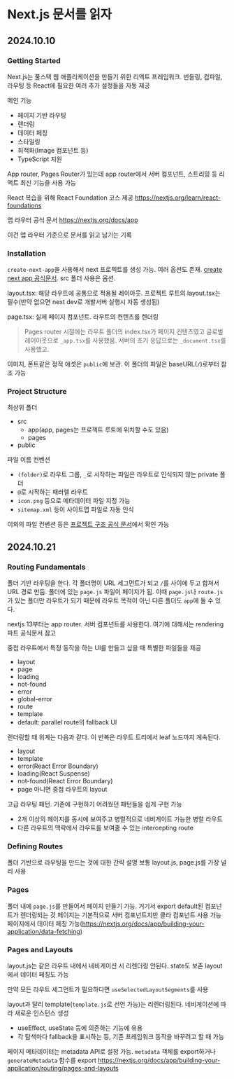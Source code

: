 # Next.js 문서를 읽자

## 2024.10.10

### Getting Started

Next.js는 풀스택 웹 애플리케이션을 만들기 위한 리액트 프레임워크. 번들링, 컴파일, 라우팅 등 React에 필요한 여러 추가 설정들을 자동 제공

메인 기능
- 페이지 기반 라우팅
- 렌더링
- 데이터 페칭
- 스타일링
- 최적화(Image 컴포넌트 등)
- TypeScript 지원

App router, Pages Router가 있는데 app router에서 서버 컴포넌트, 스트리밍 등 리액트 최신 기능을 사용 가능

React 복습을 위해 React Foundation 코스 제공 https://nextjs.org/learn/react-foundations

앱 라우터 공식 문서 https://nextjs.org/docs/app

이건 앱 라우터 기준으로 문서를 읽고 남기는 기록

### Installation

`create-next-app`을 사용해서 next 프로젝트를 생성 가능. 여러 옵션도 존재. [create next app 공식문서](https://nextjs.org/docs/app/api-reference/cli/create-next-app). src 폴더 사용은 옵션.

layout.tsx: 해당 라우트에 공통으로 적용될 레이아웃. 프로젝트 루트의 layout.tsx는 필수(만약 없으면 next dev로 개발서버 실행시 자동 생성됨)

page.tsx: 실제 페이지 컴포넌트. 라우트의 컨텐츠를 렌더링

> Pages router 시절에는 라우트 폴더의 index.tsx가 페이지 컨텐츠였고 글로벌 레이아웃으로 `_app.tsx`를 사용했음. 서버의 초기 응답으로는 `_document.tsx`를 사용했고.

이미지, 폰트같은 정적 애셋은 `public`에 보관. 이 폴더의 파일은 baseURL(`/`)로부터 참조 가능

### Project Structure

최상위 폴더
- src
  - app(app, pages는 프로젝트 루트에 위치할 수도 있음)
  - pages
- public

파일 이름 컨벤션
- `(folder)`로 라우트 그룹, `_`로 시작하는 파일은 라우트로 인식되지 않는 private 폴더
- `@`로 시작하는 패러렐 라우트
- `icon.png` 등으로 메타데이터 파일 지정 가능
- `sitemap.xml` 등이 사이트맵 파일로 자동 인식

이외의 파일 컨벤션 등은 [프로젝트 구조 공식 문서](https://nextjs.org/docs/getting-started/project-structure)에서 확인 가능

## 2024.10.21

### Routing Fundamentals

폴더 기반 라우팅을 한다. 각 폴더명이 URL 세그먼트가 되고 `/`를 사이에 두고 합쳐서 URL 경로 만듬. 폴더에 있는 `page.js` 파일이 페이지가 됨. 이때 `page.js`나 `route.js`가 있는 폴더만 라우트가 되기 때문에 라우트 목적이 아닌 다른 폴더도 `app`에 둘 수 있다.

nextjs 13부터는 app router. 서버 컴포넌트를 사용한다. 여기에 대해서는 rendering 파트 공식문서 참고

중첩 라우트에서 특정 동작을 하는 UI를 만들고 싶을 때 특별한 파일들을 제공

- layout
- page
- loading
- not-found
- error
- global-error
- route
- template
- default: parallel route의 fallback UI

렌더링할 때 위계는 다음과 같다. 이 반복은 라우트 트리에서 leaf 노드까지 계속된다.

- layout
- template
- error(React Error Boundary)
- loading(React Suspense)
- not-found(React Error Boundary)
- page 아니면 중첩 라우트의 layout

고급 라우팅 패턴. 기존에 구현하기 어려웠던 패턴들을 쉽게 구현 가능

- 2개 이상의 페이지를 동시에 보여주고 병렬적으로 네비게이트 가능한 병렬 라우트
- 다른 라우트의 맥락에서 라우트를 보여줄 수 있는 intercepting route

### Defining Routes

폴더 기반으로 라우팅을 만드는 것에 대한 간략 설명
보통 layout.js, page.js를 가장 널리 사용

### Pages

폴더 내에 `page.js`를 만들어서 페이지 만들기 가능. 거기서 export default된 컴포넌트가 렌더링되는 것
페이지는 기본적으로 서버 컴포넌트지만 클라 컴포넌트 사용 가능
페이지에서 데이터 페칭 가능(https://nextjs.org/docs/app/building-your-application/data-fetching)

### Pages and Layouts

layout.js는 같은 라우트 내에서 네비게이션 시 리렌더링 안된다. state도 보존
layout에서 데이터 페칭도 가능

만약 모든 라우트 세그먼트가 필요하다면 `useSelectedLayoutSegments`를 사용

layout과 달리 template(`template.js`로 선언 가능)는 리렌더링된다. 네비게이션에 따라 새로운 인스턴스 생성
- useEffect, useState 등에 의존하는 기능에 유용
- 각 탐색마다 fallback을 표시하는 등, 기존 프레임워크 동작을 바꾸려고 할 때 가능

페이지 메타데이터는 metadata API로 설정 가능. `metadata` 객체를 export하거나 `generateMetadata` 함수를 export
https://nextjs.org/docs/app/building-your-application/routing/pages-and-layouts